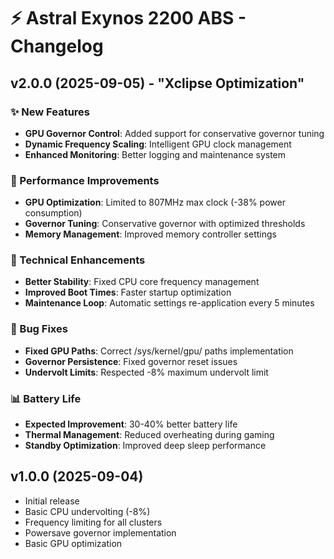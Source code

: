 # ⚡ Astral Exynos 2200 ABS - Changelog

## v2.0.0 (2025-09-05) - "Xclipse Optimization"
### ✨ New Features
- **GPU Governor Control**: Added support for conservative governor tuning
- **Dynamic Frequency Scaling**: Intelligent GPU clock management
- **Enhanced Monitoring**: Better logging and maintenance system

### 🚀 Performance Improvements
- **GPU Optimization**: Limited to 807MHz max clock (-38% power consumption)
- **Governor Tuning**: Conservative governor with optimized thresholds
- **Memory Management**: Improved memory controller settings

### 🔧 Technical Enhancements
- **Better Stability**: Fixed CPU core frequency management
- **Improved Boot Times**: Faster startup optimization
- **Maintenance Loop**: Automatic settings re-application every 5 minutes

### 🐛 Bug Fixes
- **Fixed GPU Paths**: Correct /sys/kernel/gpu/ paths implementation
- **Governor Persistence**: Fixed governor reset issues
- **Undervolt Limits**: Respected -8% maximum undervolt limit

### 📊 Battery Life
- **Expected Improvement**: 30-40% better battery life
- **Thermal Management**: Reduced overheating during gaming
- **Standby Optimization**: Improved deep sleep performance

## v1.0.0 (2025-09-04)
- Initial release
- Basic CPU undervolting (-8%)
- Frequency limiting for all clusters
- Powersave governor implementation
- Basic GPU optimization